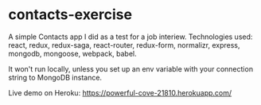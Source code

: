 # contacts-exercise

A simple Contacts app I did as a test for a job interiew.
Technologies used: react, redux, redux-saga, react-router, redux-form, normalizr, express, mongodb, mongoose, webpack, babel.

It won't run locally, unless you set up an env variable with your connection string to MongoDB instance.

Live demo on Heroku: https://powerful-cove-21810.herokuapp.com/
